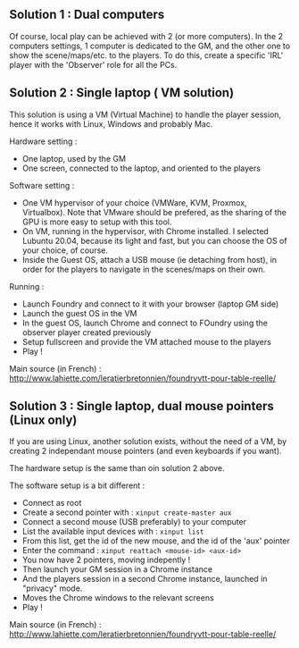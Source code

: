 ---
---
## Solution 1 : Dual computers

Of course, local play can be achieved with 2 (or more computers). In the 2 computers settings, 1 computer is dedicated to the GM, and the other one to show the scene/maps/etc. to the players.
To do this, create a specific 'IRL' player with the 'Observer' role for all the PCs.

## Solution 2 : Single laptop ( VM solution)

This solution is using a VM (Virtual Machine) to handle the player session, hence it works with Linux, Windows and probably Mac.

Hardware setting : 

* One laptop, used by the GM
* One screen, connected to the laptop, and oriented to the players

Software setting :

* One VM hypervisor of your choice (VMWare, KVM, Proxmox, Virtualbox). Note that VMware should be prefered, as the sharing of the GPU is more easy to setup with this tool.
* On VM, running in the hypervisor, with Chrome installed. I selected Lubuntu 20.04, because its light and fast, but you can choose the OS of your choice, of course.
* Inside the Guest OS, attach a USB mouse (ie detaching from host), in order for the players to navigate in the scenes/maps on their own.

Running :

* Launch Foundry and connect to it with your browser (laptop GM side)
* Launch the guest OS in the VM
* In the guest OS, launch Chrome and connect to FOundry using the observer player created previously
* Setup fullscreen and provide the VM attached mouse to the players 
* Play !

Main source (in French)  : http://www.lahiette.com/leratierbretonnien/foundryvtt-pour-table-reelle/

## Solution 3 : Single laptop, dual mouse pointers (Linux only)

If you are using Linux, another solution exists, without the need of a VM, by creating 2 independant mouse pointers (and even keyboards if you want).

The hardware setup is the same than oin solution 2 above.

The software setup is a bit different : 

* Connect as root
* Create a second pointer with : `xinput create-master aux`
* Connect a second mouse (USB preferably) to your computer
* List the available input devices with : `xinput list`
* From this list, get the id of the new mouse, and the id of the 'aux' pointer
* Enter the command : `xinput reattach <mouse-id> <aux-id>`
* You now have 2 pointers, moving indepently !
* Then launch your GM session in a Chrome instance
* And the players session in a second Chrome instance, launched in "privacy" mode.
* Moves the Chrome windows to the relevant screens
* Play !

Main source (in French)  : http://www.lahiette.com/leratierbretonnien/foundryvtt-pour-table-reelle/
